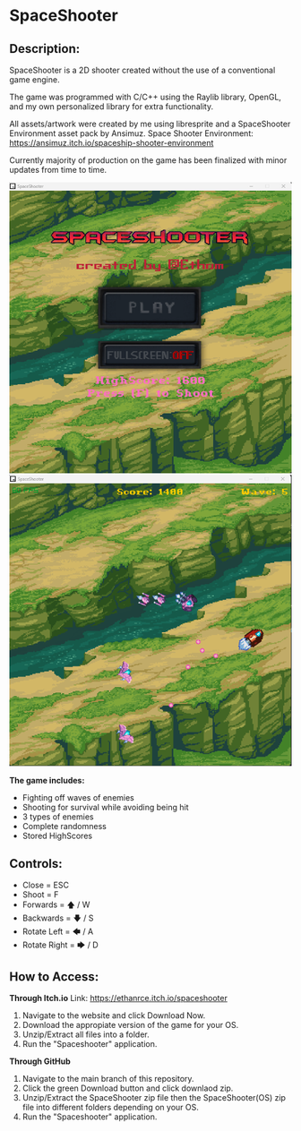 # SpaceShooter

## Description:

SpaceShooter is a 2D shooter created without the use of a conventional game engine. 

The game was programmed with C/C++ using the Raylib library, OpenGL, and my own personalized library for extra functionality.

All assets/artwork were created by me using libresprite and a SpaceShooter Environment asset pack by Ansimuz.
Space Shooter Environment: https://ansimuz.itch.io/spaceship-shooter-environment

Currently majority of production on the game has been finalized with minor updates from time to time.

![MainMenu](images/MainMenu.png)
![GamePlay](images/GamePlay.png)

**The game includes:**
- Fighting off waves of enemies
- Shooting for survival while avoiding being hit
- 3 types of enemies
- Complete randomness
- Stored HighScores

## Controls:
- Close = ESC
- Shoot = F
- Forwards = 🡅 / W 
- Backwards = 🡇 / S
- Rotate Left = 🡄 / A 
- Rotate Right = 🡆 / D 

## How to Access:
**Through Itch.io**
Link: https://ethanrce.itch.io/spaceshooter
1. Navigate to the website and click Download Now.
2. Download the appropiate version of the game for your OS. 
3. Unzip/Extract all files into a folder.
4. Run the "Spaceshooter" application.

**Through GitHub**
1. Navigate to the main branch of this repository.
2. Click the green Download button and click downlaod zip.
3. Unzip/Extract the SpaceShooter zip file then the SpaceShooter(OS) zip file into different folders depending on your OS.
4. Run the "Spaceshooter" application.

